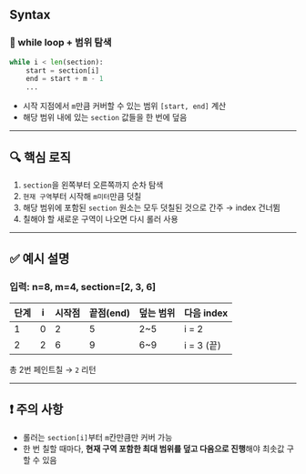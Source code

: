## Syntax

### 🔹 while loop + 범위 탐색
```python
while i < len(section):
    start = section[i]
    end = start + m - 1
    ...
```
- 시작 지점에서 `m`만큼 커버할 수 있는 범위 `[start, end]` 계산
- 해당 범위 내에 있는 `section` 값들을 한 번에 덮음

---

## 🔍 핵심 로직

1. `section`을 왼쪽부터 오른쪽까지 순차 탐색
2. `현재 구역`부터 시작해 `m미터`만큼 덧칠
3. 해당 범위에 포함된 `section` 원소는 모두 덧칠된 것으로 간주 → index 건너뜀
4. 칠해야 할 새로운 구역이 나오면 다시 롤러 사용

---

## ✅ 예시 설명

### 입력: n=8, m=4, section=[2, 3, 6]

| 단계 | i | 시작점 | 끝점(end) | 덮는 범위 | 다음 index |
|------|---|--------|-----------|------------|------------|
| 1    | 0 | 2      | 5         | 2~5        | i = 2      |
| 2    | 2 | 6      | 9         | 6~9        | i = 3 (끝) |

총 2번 페인트칠 → `2` 리턴

---

## ❗ 주의 사항

- 롤러는 `section[i]`부터 `m`칸만큼만 커버 가능
- 한 번 칠할 때마다, **현재 구역 포함한 최대 범위를 덮고 다음으로 진행**해야 최솟값 구할 수 있음

